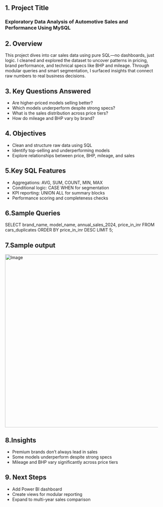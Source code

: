 ## 1. Project Title
### Exploratory Data Analysis of Automotive Sales and Performance Using MySQL

## 2. Overview
This project dives into car sales data using pure SQL—no dashboards, just logic. I cleaned and explored the dataset to uncover patterns in pricing, brand performance, and technical specs like BHP and mileage. Through modular queries and smart segmentation, I surfaced insights that connect raw numbers to real business decisions.

##  3. Key Questions Answered
- Are higher-priced models selling better?
- Which models underperform despite strong specs?
- What is the sales distribution across price tiers?
- How do mileage and BHP vary by brand?

## 4. Objectives
- Clean and structure raw data using SQL
- Identify top-selling and underperforming models
- Explore relationships between price, BHP, mileage, and sales

## 5.Key SQL Features
- Aggregations: AVG, SUM, COUNT, MIN, MAX
- Conditional logic: CASE WHEN for segmentation
- KPI reporting: UNION ALL for summary blocks
- Performance scoring and completeness checks

## 6.Sample Queries
SELECT brand_name, model_name, annual_sales_2024, price_in_inr
FROM cars_duplicates
ORDER BY price_in_inr DESC
LIMIT 5;

## 7.Sample output

<img width="1049" height="571" alt="Image" src="https://github.com/user-attachments/assets/36bb4acd-fc99-4120-b29a-6fc642fc2110" />

## 8.Insights
- Premium brands don’t always lead in sales
- Some models underperform despite strong specs
- Mileage and BHP vary significantly across price tiers


## 9. Next Steps
- Add Power BI dashboard
- Create views for modular reporting
- Expand to multi-year sales comparison




